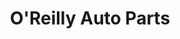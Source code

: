 ---
title: "O'Reilly Auto Parts"
url: /milwaukee/oreilly-auto-parts-east-capitol-drive/
shop: car parts
---
